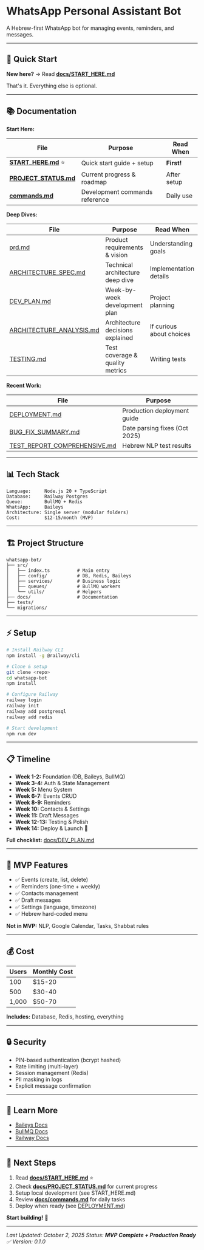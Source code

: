 # WhatsApp Personal Assistant Bot

A Hebrew-first WhatsApp bot for managing events, reminders, and messages.

---

## 🚀 Quick Start

**New here?** → Read **[docs/START_HERE.md](docs/START_HERE.md)**

That's it. Everything else is optional.

---

## 📚 Documentation

**Start Here:**

| File | Purpose | Read When |
|------|---------|-----------|
| **[START_HERE.md](docs/START_HERE.md)** ⭐ | Quick start guide + setup | **First!** |
| **[PROJECT_STATUS.md](docs/PROJECT_STATUS.md)** | Current progress & roadmap | After setup |
| **[commands.md](docs/commands.md)** | Development commands reference | Daily use |

**Deep Dives:**

| File | Purpose | Read When |
|------|---------|-----------|
| [prd.md](docs/prd.md) | Product requirements & vision | Understanding goals |
| [ARCHITECTURE_SPEC.md](docs/ARCHITECTURE_SPEC.md) | Technical architecture deep dive | Implementation details |
| [DEV_PLAN.md](docs/DEV_PLAN.md) | Week-by-week development plan | Project planning |
| [ARCHITECTURE_ANALYSIS.md](docs/ARCHITECTURE_ANALYSIS.md) | Architecture decisions explained | If curious about choices |
| [TESTING.md](docs/TESTING.md) | Test coverage & quality metrics | Writing tests |

**Recent Work:**

| File | Purpose |
|------|---------|
| [DEPLOYMENT.md](DEPLOYMENT.md) | Production deployment guide |
| [BUG_FIX_SUMMARY.md](BUG_FIX_SUMMARY.md) | Date parsing fixes (Oct 2025) |
| [TEST_REPORT_COMPREHENSIVE.md](TEST_REPORT_COMPREHENSIVE.md) | Hebrew NLP test results |

---

## 📊 Tech Stack

```
Language:     Node.js 20 + TypeScript
Database:     Railway Postgres
Queue:        BullMQ + Redis
WhatsApp:     Baileys
Architecture: Single server (modular folders)
Cost:         $12-15/month (MVP)
```

---

## 🏗️ Project Structure

```
whatsapp-bot/
├── src/
│   ├── index.ts          # Main entry
│   ├── config/           # DB, Redis, Baileys
│   ├── services/         # Business logic
│   ├── queues/           # BullMQ workers
│   └── utils/            # Helpers
├── docs/                 # Documentation
├── tests/
└── migrations/
```

---

## ⚡ Setup

```bash
# Install Railway CLI
npm install -g @railway/cli

# Clone & setup
git clone <repo>
cd whatsapp-bot
npm install

# Configure Railway
railway login
railway init
railway add postgresql
railway add redis

# Start development
npm run dev
```

---

## 📋 Timeline

- **Week 1-2:** Foundation (DB, Baileys, BullMQ)
- **Week 3-4:** Auth & State Management
- **Week 5:** Menu System
- **Week 6-7:** Events CRUD
- **Week 8-9:** Reminders
- **Week 10:** Contacts & Settings
- **Week 11:** Draft Messages
- **Week 12-13:** Testing & Polish
- **Week 14:** Deploy & Launch 🚀

**Full checklist:** [docs/DEV_PLAN.md](docs/DEV_PLAN.md)

---

## 🎯 MVP Features

- ✅ Events (create, list, delete)
- ✅ Reminders (one-time + weekly)
- ✅ Contacts management
- ✅ Draft messages
- ✅ Settings (language, timezone)
- ✅ Hebrew hard-coded menu

**Not in MVP:** NLP, Google Calendar, Tasks, Shabbat rules

---

## 💰 Cost

| Users | Monthly Cost |
|-------|-------------|
| 100 | $15-20 |
| 500 | $30-40 |
| 1,000 | $50-70 |

**Includes:** Database, Redis, hosting, everything

---

## 🔒 Security

- PIN-based authentication (bcrypt hashed)
- Rate limiting (multi-layer)
- Session management (Redis)
- PII masking in logs
- Explicit message confirmation

---

## 📖 Learn More

- [Baileys Docs](https://baileys.wiki/)
- [BullMQ Docs](https://docs.bullmq.io/)
- [Railway Docs](https://docs.railway.com/)

---

## 🎯 Next Steps

1. Read **[docs/START_HERE.md](docs/START_HERE.md)** ⭐
2. Check **[docs/PROJECT_STATUS.md](docs/PROJECT_STATUS.md)** for current progress
3. Setup local development (see START_HERE.md)
4. Review **[docs/commands.md](docs/commands.md)** for daily tasks
5. Deploy when ready (see [DEPLOYMENT.md](DEPLOYMENT.md))

**Start building!** 🚀

---

*Last Updated: October 2, 2025*
*Status: **MVP Complete + Production Ready** ✅*
*Version: 0.1.0*
